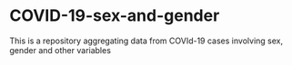 # COVID-19-sex-and-gender
This is a repository aggregating data from COVId-19 cases involving sex, gender and other variables
